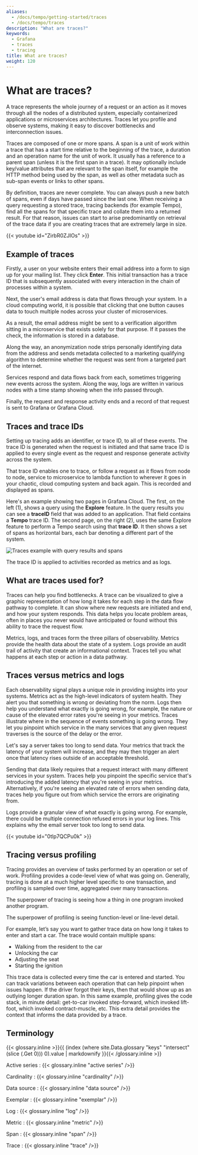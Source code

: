 ```yaml
---
aliases:
  - /docs/tempo/getting-started/traces
  - /docs/tempo/traces
description: "What are traces?"
keywords:
  - Grafana
  - traces
  - tracing
title: What are traces?
weight: 120
---
```


# What are traces?

A trace represents the whole journey of a request or an action as it moves through all the nodes of a distributed system, especially containerized applications or microservices architectures.
Traces let you profile and observe systems, making it easy to discover bottlenecks and interconnection issues.

Traces are composed of one or more spans.
A span is a unit of work within a trace that has a start time relative to the beginning of the trace, a duration and an operation name for the unit of work. It usually has a reference to a parent span (unless it is the first span in a trace).
It may optionally include key/value attributes that are relevant to the span itself, for example the HTTP method being used by the span, as well as other metadata such as sub-span events or links to other spans.

By definition, traces are never complete. You can always push a new batch of spans, even if days have passed since the last one.
When receiving a query requesting a stored trace, tracing backends (for example Tempo), find all the spans for that specific trace and collate them into a returned result. For that reason, issues can start to arise predominantly on retrieval of the trace data if you are creating traces that are extremely large in size.

<!-- Explanation of traces -->
{{< youtube id="ZirbR0ZJIOs" >}}

## Example of traces

Firstly, a user on your website enters their email address into a form to sign up for your mailing list. They click **Enter**. This initial transaction has a trace ID that is subsequently associated with every interaction in the chain of processes within a system.

Next, the user's email address is data that flows through your system. In a cloud computing world, it is possible that clicking that one button causes data to touch multiple nodes across your cluster of microservices.

As a result, the email address might be sent to a verification algorithm sitting in a microservice that exists solely for that purpose. If it passes the check, the information is stored in a database.

Along the way, an anonymization node strips personally identifying data from the address and sends metadata collected to a marketing qualifying algorithm to determine whether the request was sent from a targeted part of the internet.

Services respond and data flows back from each, sometimes triggering new events across the system. Along the way, logs are written in various nodes with a time stamp showing when the info passed through.

Finally, the request and response activity ends and a record of that request is sent to Grafana or Grafana Cloud.

## Traces and trace IDs

Setting up tracing adds an identifier, or trace ID, to all of these events. The trace ID is generated when the request is initiated and that same trace ID is applied to every single event as the request and response generate activity across the system.

That trace ID enables one to trace, or follow a request as it flows from node to node, service to microservice to lambda function to wherever it goes in your chaotic, cloud computing system and back again. This is recorded and displayed as spans.

Here's an example showing two pages in Grafana Cloud. The first, on the left (1), shows a query using the **Explore** feature. In the query results you can see a **traceID** field that was added to an application. That field contains a **Tempo** trace ID. The second page, on the right (2), uses the same Explore feature to perform a Tempo search using that **trace ID**. It then shows a set of spans as horizontal bars, each bar denoting a different part of the system.

![Traces example with query results and spans](/static/img/docs/tempo/screenshot-trace-explore-spans-g10.png)

The trace ID is applied to activities recorded as metrics and as logs.

## What are traces used for?

Traces can help you find bottlenecks.
A trace can be visualized to give a graphic representation of how long it takes for each step in the data flow pathway to complete.
It can show where new requests are initiated and end, and how your system responds.
This data helps you locate problem areas, often in places you never would have anticipated or found without this ability to trace the request flow.

Metrics, logs, and traces form the three pillars of observability.
Metrics provide the health data about the state of a system.
Logs provide an audit trail of activity that create an informational context. Traces tell you what happens at each step or action in a data pathway.

## Traces versus metrics and logs

Each observability signal plays a unique role in providing insights into your systems.
Metrics act as the high-level indicators of system health.
They alert you that something is wrong or deviating from the norm.
Logs then help you understand what exactly is going wrong, for example, the nature or cause of the elevated error rates you're seeing in your metrics.
Traces illustrate where in the sequence of events something is going wrong.
They let you pinpoint which service in the many services that any given request traverses is the source of the delay or the error.

Let's say a server takes too long to send data. Your metrics that track the latency of your system will increase, and they may then trigger an alert once that latency rises outside of an acceptable threshold.

Sending that data likely requires that a request interact with many different services in your system. Traces help you pinpoint the specific service that's introducing the added latency that you're seeing in your metrics. Alternatively, if you're seeing an elevated rate of errors when sending data, traces help you figure out from which service the errors are originating from.

Logs provide a granular view of what exactly is going wrong. For example, there could be multiple connection refused errors in your log lines. This explains why the email server took too long to send data.

<!-- What traces provide that logs and metrics don't -->
{{< youtube id="0tlp7QCPu0k" >}}

## Tracing versus profiling

Tracing provides an overview of tasks performed by an operation or set of work.
Profiling provides a code-level view of what was going on.
Generally, tracing is done at a much higher level specific to one transaction, and profiling is sampled over time, aggregated over many transactions.

The superpower of tracing is seeing how a thing in one program invoked another program.

The superpower of profiling is seeing function-level or line-level detail.

For example, let’s say you want to gather trace data on how long it takes to enter and start a car. The trace would contain multiple spans:

- Walking from the resident to the car
- Unlocking the car
- Adjusting the seat
- Starting the ignition

This trace data is collected every time the car is entered and started.
You can track variations between each operation that can help pinpoint when issues happen.
If the driver forgot their keys, then that would show up as an outlying longer duration span.
In this same example, profiling gives the code stack, in minute detail: get-to-car invoked step-forward, which invoked lift-foot, which invoked contract-muscle, etc.
This extra detail provides the context that informs the data provided by a trace.

## Terminology

{{< glossary.inline >}}{{ (index (where site.Data.glossary "keys" "intersect" (slice (.Get 0))) 0).value | markdownify }}{{< /glossary.inline >}}

Active series
: {{< glossary.inline "active series" />}}

Cardinality
: {{< glossary.inline "cardinality" />}}

Data source
: {{< glossary.inline "data source" />}}

Exemplar
: {{< glossary.inline "exemplar" />}}

Log
: {{< glossary.inline "log" />}}

Metric
: {{< glossary.inline "metric" />}}

Span
: {{< glossary.inline "span" />}}

Trace
: {{< glossary.inline "trace" />}}
